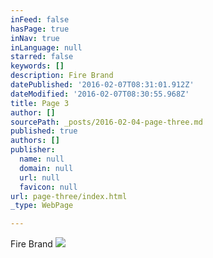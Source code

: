 ```yaml
---
inFeed: false
hasPage: true
inNav: true
inLanguage: null
starred: false
keywords: []
description: Fire Brand
datePublished: '2016-02-07T08:31:01.912Z'
dateModified: '2016-02-07T08:30:55.968Z'
title: Page 3
author: []
sourcePath: _posts/2016-02-04-page-three.md
published: true
authors: []
publisher:
  name: null
  domain: null
  url: null
  favicon: null
url: page-three/index.html
_type: WebPage

---
```

Fire Brand
![](https://s3-us-west-2.amazonaws.com/the-grid-img/p/3c56409ca7aa3913b3a457b2ca8b55985f9c4395.png)